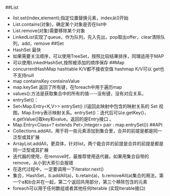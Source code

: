 ##List
+ list.set(index,element);指定位置替换元素，index从0开始
+ List.contains(对象)，确定某个对象是否在list中
+ List.remove(对象)需要移除某个对象
+ LinkedList实现了queue，作为队列，先入先出，pop取出offer，clear清除队列，add，remove
##Set
+ HashSet  最快
+ 如果需要关注顺序，可以使用TreeSet，按照比较结果排序，同理适用于MAP
+ 可以使用LinkedHashSet,按照被添加的顺序保存
##Map
+ concurrentHashMap hashtable K/V都不接收空值 hashmap K/V可以   get也不支持null
+ map containsKey containsValue
+ map.keySet  返回了所有键，在foreach中用于遍历map
+ values():方法是获取集合中的所有的值----没有键，没有对应关系，
+ entrySet()：
+ Set<Map.Entry<K,V>> entrySet() //返回此映射中包含的映射关系的 Set 视图。Map.Entry表示映射关系。entrySet()：迭代后可以e.getKey()，e.getValue()取key和value。返回的是Entry接口 。
+ Map.Entry<Class<? extends Pet>,Integer> pair : map.entrySet())
##API
+ Collections.addAll，用于将一些元素添加到集合里，合并的前提是都是同一泛型或其扩展
+ ArrayList.addAll，更具体，针对list，两个能合并的前提是合并的前提是都是同一泛型或其扩展
+ 迭代器的使用，在remove时，最推荐使用迭代器，如果用集合自带的remove，从小到大索引会报错
+ 在迭代过程中，一定要调用一下iterator.next()
+ 集合，HashSet，b.addAll(a)，b.retain(a)，b.removeAll(a)集合的用法，第一个a和b合并在一起，第二个返回共用部分，第三个移除包含的元素
+ foreach可以用于任何数组或者其他任何Iterable (实现Iterable接口)

